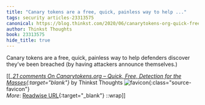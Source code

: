 ```yaml
---
title: "Canary tokens are a free, quick, painless way to help ..."
tags: security articles-23313575
canonical: https://blog.thinkst.com/2020/06/canarytokens-org-quick-free-detection-for-the-masses-2.html
author: Thinkst Thoughts
book: 23313575
hide_title: true
---
```


Canary tokens are a free, quick, painless way to help defenders discover they’ve been breached (by having attackers announce themselves.)


[[<cite>_[21 comments On Canarytokens.org – Quick, Free, Detection for the Masses](https://blog.thinkst.com/2020/06/canarytokens-org-quick-free-detection-for-the-masses-2.html){:target="_blank"}_</cite> by Thinkst Thoughts ![favicon](https://s2.googleusercontent.com/s2/favicons?domain=blog.thinkst.com){:class="source-favicon"}<br>
_More_: [Readwise URL](https://readwise.io/open/457101728){:target="_blank"}
::wrap]]